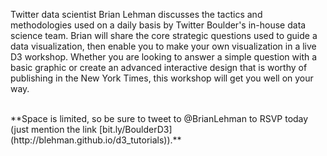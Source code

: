 Twitter data scientist Brian Lehman discusses the tactics and methodologies used on a daily basis by Twitter Boulder's in-house data science team. Brian will share the core strategic questions used to guide a data visualization, then enable you to make your own visualization in a live D3 workshop. Whether you are looking to answer a simple question with a basic graphic or create an advanced interactive design that is worthy of publishing in the New York Times, this workshop will get you well on your way.  

<br>
**Space is limited, so be sure to tweet to @BrianLehman to RSVP today (just mention the link [bit.ly/BoulderD3](http://blehman.github.io/d3_tutorials)).**
